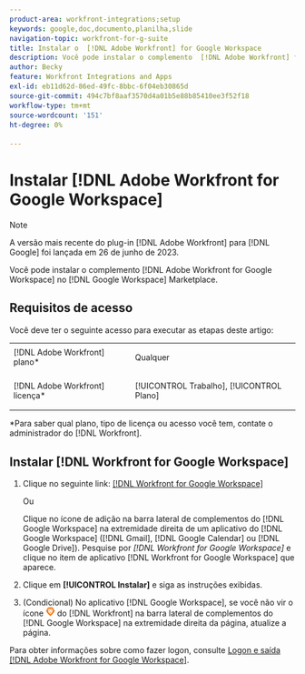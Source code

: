 ```yaml
---
product-area: workfront-integrations;setup
keywords: google,doc,documento,planilha,slide
navigation-topic: workfront-for-g-suite
title: Instalar o  [!DNL Adobe Workfront] for Google Workspace
description: Você pode instalar o complemento  [!DNL Adobe Workfront] for Google Workspace do Google Workspace Marketplace.
author: Becky
feature: Workfront Integrations and Apps
exl-id: eb11d62d-86ed-49fc-8bbc-6f04eb30865d
source-git-commit: 494c7bf8aaf3570d4a01b5e88b85410ee3f52f18
workflow-type: tm+mt
source-wordcount: '151'
ht-degree: 0%

---
```


# Instalar [!DNL Adobe Workfront for Google Workspace]

>[!NOTE]
>
>A versão mais recente do plug-in [!DNL Adobe Workfront] para [!DNL Google] foi lançada em 26 de junho de 2023.

Você pode instalar o complemento [!DNL Adobe Workfront for Google Workspace] no [!DNL Google Workspace] Marketplace.

## Requisitos de acesso

Você deve ter o seguinte acesso para executar as etapas deste artigo:

<table style="table-layout:auto"> 
 <col> 
 <col> 
 <tbody> 
  <tr> 
   <td role="rowheader">[!DNL Adobe Workfront] plano*</td> 
   <td> <p>Qualquer</p> </td> 
  </tr> 
  <tr> 
   <td role="rowheader">[!DNL Adobe Workfront] licença*</td> 
   <td> <p>[!UICONTROL Trabalho], [!UICONTROL Plano]</p> </td> 
  </tr>
   </tbody> 
</table>

&#42;Para saber qual plano, tipo de licença ou acesso você tem, contate o administrador do [!DNL Workfront].

## Instalar [!DNL Workfront for Google Workspace]

1. Clique no seguinte link: [[!DNL Workfront for Google Workspace]](https://workspace.google.com/marketplace/app/adobe_workfront/811980987828)

   Ou

   Clique no ícone de adição na barra lateral de complementos do [!DNL Google Workspace] na extremidade direita de um aplicativo do [!DNL Google Workspace] ([!DNL Gmail], [!DNL Google Calendar] ou [!DNL Google Drive]). Pesquise por *[!DNL Workfront for Google Workspace]* e clique no item de aplicativo [!DNL Workfront for Google Workspace] que aparece.

1. Clique em **[!UICONTROL Instalar]** e siga as instruções exibidas.
1. (Condicional) No aplicativo [!DNL Google Workspace], se você não vir o ícone ![Workfront icon](assets/wf-lion-icon.png) do [!DNL Workfront] na barra lateral de complementos do [!DNL Google Workspace] na extremidade direita da página, atualize a página.

Para obter informações sobre como fazer logon, consulte [Logon e saída [!DNL Adobe Workfront for Google Workspace]](../../workfront-integrations-and-apps/workfront-for-g-suite/log-in-and-out-wf-for-gsuite.md).
